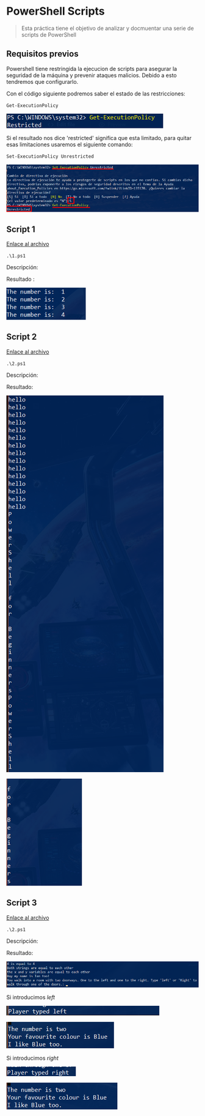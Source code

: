 # PowerShell Scripts

> Esta práctica tiene el objetivo de analizar y docmuentar una serie de scripts de PowerShell

## Requisitos previos

Powershell tiene restringida la ejecucion de scripts para asegurar la seguridad de la máquina y prevenir ataques malicios. Debido a esto tendremos que configurarlo.

Con el código siguiente podremos saber el estado de las restricciones:

~~~
Get-ExecutionPolicy
~~~

![ver estado](https://github.com/MelissaRodriguezHernandez/PowerShell_Scripts/blob/main/img/ver%20estado.png)

Si el resultado nos dice 'restricted' significa que esta limitado, para quitar esas limitaciones usaremos el siguiente comando:

~~~
Set-ExecutionPolicy Unrestricted
~~~

![](https://github.com/MelissaRodriguezHernandez/PowerShell_Scripts/blob/main/img/cambiar%20estado.png)

## Script 1

[Enlace al archivo](https://github.com/MelissaRodriguezHernandez/PowerShell_Scripts/blob/main/Scripts/1.ps1)

~~~
.\1.ps1
~~~

Descripción: 

Resultado :

![resultado script 1](https://github.com/MelissaRodriguezHernandez/PowerShell_Scripts/blob/main/img/Script1.png)

## Script 2

[Enlace al archivo](https://github.com/MelissaRodriguezHernandez/PowerShell_Scripts/blob/main/Scripts/2.ps1)

~~~
.\2.ps1
~~~

Descripción: 

Resultado:

![resultado script parte 1](https://github.com/MelissaRodriguezHernandez/PowerShell_Scripts/blob/main/img/Script2.png)

![resultado script parte 2](https://github.com/MelissaRodriguezHernandez/PowerShell_Scripts/blob/main/img/Script%202%20parte%202.png)

## Script 3

[Enlace al archivo](https://github.com/MelissaRodriguezHernandez/PowerShell_Scripts/blob/main/Scripts/3.ps1)

~~~
.\2.ps1
~~~

Descripción: 

Resultado: 

![script 3 primera parte](https://github.com/MelissaRodriguezHernandez/PowerShell_Scripts/blob/main/img/Script%203%20parte%201.png)

Si introducimos *left*

![script 3 left parte 1](https://github.com/MelissaRodriguezHernandez/PowerShell_Scripts/blob/main/img/Script%203%20left%20parte%201.png)

![script 3 left parte 2](https://github.com/MelissaRodriguezHernandez/PowerShell_Scripts/blob/main/img/Script%203%20left%20parte%202.png)

Si introducimos *right*

![script 3 right parte 1](https://github.com/MelissaRodriguezHernandez/PowerShell_Scripts/blob/main/img/Script%203%20right%20parte%201.png)

![script 3 right parte 2](https://github.com/MelissaRodriguezHernandez/PowerShell_Scripts/blob/main/img/script%203%20right%20parte%202.png)
